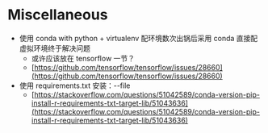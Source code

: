 # Miscellaneous

* 使用 conda with python + virtualenv 配环境数次出锅后采用 conda 直接配虚拟环境终于解决问题
  * 或许应该放在 tensorflow 一节？
  * [https://github.com/tensorflow/tensorflow/issues/28660](https://github.com/tensorflow/tensorflow/issues/28660)
* 使用 requirements.txt 安装：--file
  * [https://stackoverflow.com/questions/51042589/conda-version-pip-install-r-requirements-txt-target-lib/51043636](https://stackoverflow.com/questions/51042589/conda-version-pip-install-r-requirements-txt-target-lib/51043636)

